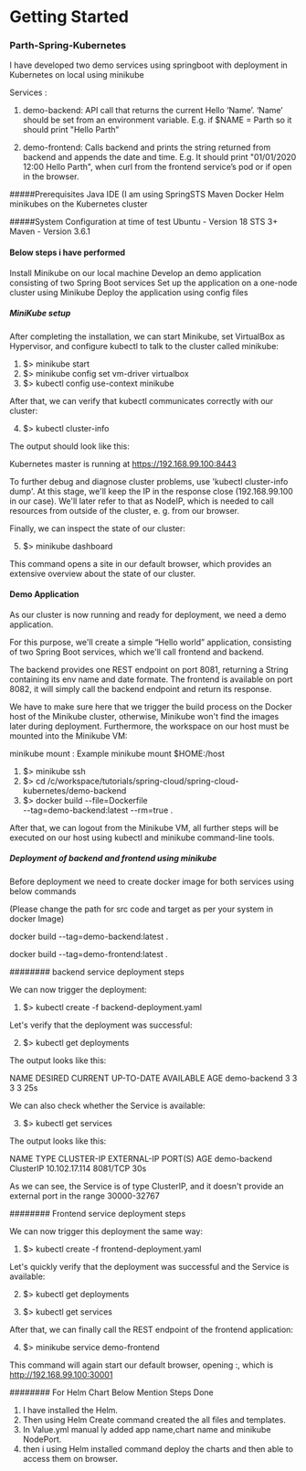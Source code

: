 # Getting Started

### Parth-Spring-Kubernetes

I have developed two demo services using springboot with deployment in Kubernetes on local using minikube


Services :

1. demo-backend: API call that returns the current Hello ‘Name’.
‘Name’ should be set from an environment variable. E.g. if $NAME = Parth
so it should print "Hello Parth”



2. demo-frontend: Calls backend and prints the string returned from backend and
appends the date and time. E.g. It should print "01/01/2020 12:00 Hello
Parth", when curl from the frontend service’s pod or if open in the
browser.

#####Prerequisites
Java IDE (I am using SpringSTS
Maven
Docker
Helm
minikubes on the Kubernetes cluster

#####System Configuration at time of test
Ubuntu - Version 18
STS 3+
Maven - Version 3.6.1

#### Below steps i have performed 

Install Minikube on our local machine
Develop an demo application consisting of two Spring Boot services
Set up the application on a one-node cluster using Minikube
Deploy the application using config files


##### MiniKube setup

After completing the installation, we can start Minikube, set VirtualBox as Hypervisor, and configure kubectl to talk to the cluster called minikube:

1. $> minikube start
2. $> minikube config set vm-driver virtualbox
3. $> kubectl config use-context minikube

After that, we can verify that kubectl communicates correctly with our cluster:

4. $> kubectl cluster-info

The output should look like this:

Kubernetes master is running at https://192.168.99.100:8443

To further debug and diagnose cluster problems, use 'kubectl cluster-info dump'.
At this stage, we'll keep the IP in the response close (192.168.99.100 in our case). We'll later refer to that as NodeIP, which is needed to call resources from outside of the cluster, e. g. from our browser.

Finally, we can inspect the state of our cluster:

5. $> minikube dashboard

This command opens a site in our default browser, which provides an extensive overview about the state of our cluster.

#### Demo Application

As our cluster is now running and ready for deployment, we need a demo application.

For this purpose, we'll create a simple “Hello world” application, consisting of two Spring Boot services, which we'll call frontend and backend.

The backend provides one REST endpoint on port 8081, returning a String containing its env name and date formate. The frontend is available on port 8082, it will simply call the backend endpoint and return its response.

We have to make sure here that we trigger the build process on the Docker host of the Minikube cluster, otherwise, Minikube won't find the images later during deployment. Furthermore, the workspace on our host must be mounted into the Minikube VM: 

minikube mount <source directory>:<target directory> Example minikube mount $HOME:/host

1. $> minikube ssh
2. $> cd /c/workspace/tutorials/spring-cloud/spring-cloud-kubernetes/demo-backend
3. $> docker build --file=Dockerfile \
  --tag=demo-backend:latest --rm=true .
  
  After that, we can logout from the Minikube VM, all further steps will be executed on our host using kubectl and minikube command-line tools.


##### Deployment of backend and frontend using minikube

Before deployment we need to create docker image for both services using below commands

(Please change the path for src code and target as per your system in docker Image)

docker build --tag=demo-backend:latest .

docker build --tag=demo-frontend:latest .


######## backend service deployment steps

We can now trigger the deployment:

1. $> kubectl create -f backend-deployment.yaml

Let's verify that the deployment was successful:

2. $> kubectl get deployments

The output looks like this:

NAME           DESIRED   CURRENT   UP-TO-DATE   AVAILABLE   AGE
demo-backend   3         3         3            3           25s

We can also check whether the Service is available:

3. $> kubectl get services

The output looks like this:

NAME            TYPE        CLUSTER-IP      EXTERNAL-IP   PORT(S)          AGE
demo-backend    ClusterIP   10.102.17.114   <none>        8081/TCP         30s

As we can see, the Service is of type ClusterIP, and it doesn't provide an external port in the range 30000-32767


######## Frontend service deployment steps

We can now trigger this deployment the same way:

1. $> kubectl create -f frontend-deployment.yaml

Let's quickly verify that the deployment was successful and the Service is available:

2. $> kubectl get deployments

3. $> kubectl get services

After that, we can finally call the REST endpoint of the frontend application:

4. $> minikube service demo-frontend

This command will again start our default browser, opening <NodeIP>:<NodePort>, which is http://192.168.99.100:30001


######## For Helm Chart Below Mention Steps Done

1. I have installed the Helm.
2. Then using Helm Create <name> command created the all files and templates.
3. In Value.yml manual ly added app name,chart name and minikube NodePort.
4. then i using Helm installed command deploy the charts and then able to access them on browser.


